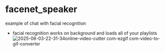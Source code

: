 ﻿# facenet_speaker

example of chat with facial recognition
- facial recognition works on background and loads all of your playlists
![2025-06-03-22-31-34online-video-cutter com-ezgif com-video-to-gif-converter](https://github.com/user-attachments/assets/94cb0400-5327-4c9b-9304-6e1f1314c6c6)
